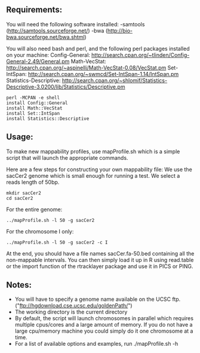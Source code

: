 Requirements:
-------------
You will need the following software installed: 
-samtools (http://samtools.sourceforge.net/)
-bwa (http://bio-bwa.sourceforge.net/bwa.shtml)

You will also need bash and perl, and the following perl packages installed on your machine: 
Config-General: http://search.cpan.org/~tlinden/Config-General-2.49/General.pm
Math-VecStat: http://search.cpan.org/~aspinelli/Math-VecStat-0.08/VecStat.pm
Set-IntSpan: http://search.cpan.org/~swmcd/Set-IntSpan-1.14/IntSpan.pm
Statistics-Descriptive: http://search.cpan.org/~shlomif/Statistics-Descriptive-3.0200/lib/Statistics/Descriptive.pm

    perl -MCPAN -e shell
    install Config::General
    install Math::VecStat
    install Set::IntSpan
    install Statistics::Descriptive


Usage:
------
To make new mappability profiles, use mapProfile.sh which is a simple script that will launch the appropriate commands.

Here are a few steps for constructing your own mappability file:
We use the sacCer2 genome which is small enough for running a test. We select a reads length of 50bp.

    mkdir sacCer2
    cd sacCer2

For the entire genome:

    ../mapProfile.sh -l 50 -g sacCer2

For the chromosome I only:

    ../mapProfile.sh -l 50 -g sacCer2 -c I

At the end, you should have a file names sacCer.fa-50.bed containing all the non-mappable intervals.
You can then simply load it up in R using read.table or the import function of the rtracklayer package and use it in PICS or PING.


Notes:
------
- You will have to specify a genome name available on the UCSC ftp. ("ftp://hgdownload.cse.ucsc.edu/goldenPath/")
- The working directory is the current directory 
- By default, the script will launch chromosomes in parallel which requires multiple cpus/cores and a large amount of memory. If you do not have a large cpu/memory machine you could simply do it one chromosome at a time. 
- For a list of available options and examples, run ./mapProfile.sh -h
